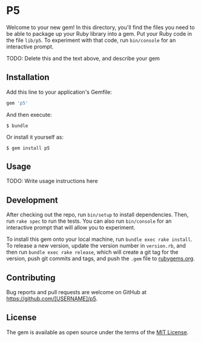 # P5

Welcome to your new gem! In this directory, you'll find the files you need to be able to package up your Ruby library into a gem. Put your Ruby code in the file `lib/p5`. To experiment with that code, run `bin/console` for an interactive prompt.

TODO: Delete this and the text above, and describe your gem

## Installation

Add this line to your application's Gemfile:

```ruby
gem 'p5'
```

And then execute:

    $ bundle

Or install it yourself as:

    $ gem install p5

## Usage

TODO: Write usage instructions here

## Development

After checking out the repo, run `bin/setup` to install dependencies. Then, run `rake spec` to run the tests. You can also run `bin/console` for an interactive prompt that will allow you to experiment.

To install this gem onto your local machine, run `bundle exec rake install`. To release a new version, update the version number in `version.rb`, and then run `bundle exec rake release`, which will create a git tag for the version, push git commits and tags, and push the `.gem` file to [rubygems.org](https://rubygems.org).

## Contributing

Bug reports and pull requests are welcome on GitHub at https://github.com/[USERNAME]/p5.

## License

The gem is available as open source under the terms of the [MIT License](http://opensource.org/licenses/MIT).
